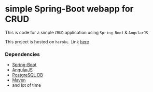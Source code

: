 # simple Spring-Boot webapp for CRUD
This is code for a simple `CRUD` application using `Spring-Boot` & `AngularJS`

This project is hosted on `heroku`. Link [here](http://person-crud.herokuapp.com/r)

### Dependencies

- [Spring-Boot](https://projects.spring.io/spring-boot/)
- [AngularJS](https://angularjs.org/)
- [PostgreSQL DB](https://www.postgresql.org/)
- [Maven](https://maven.apache.org/)
- and lot of time
